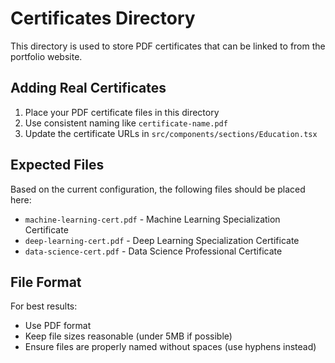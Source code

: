 # Certificates Directory

This directory is used to store PDF certificates that can be linked to from the portfolio website.

## Adding Real Certificates

1. Place your PDF certificate files in this directory
2. Use consistent naming like `certificate-name.pdf`
3. Update the certificate URLs in `src/components/sections/Education.tsx`

## Expected Files

Based on the current configuration, the following files should be placed here:

- `machine-learning-cert.pdf` - Machine Learning Specialization Certificate
- `deep-learning-cert.pdf` - Deep Learning Specialization Certificate
- `data-science-cert.pdf` - Data Science Professional Certificate

## File Format

For best results:
- Use PDF format
- Keep file sizes reasonable (under 5MB if possible)
- Ensure files are properly named without spaces (use hyphens instead) 